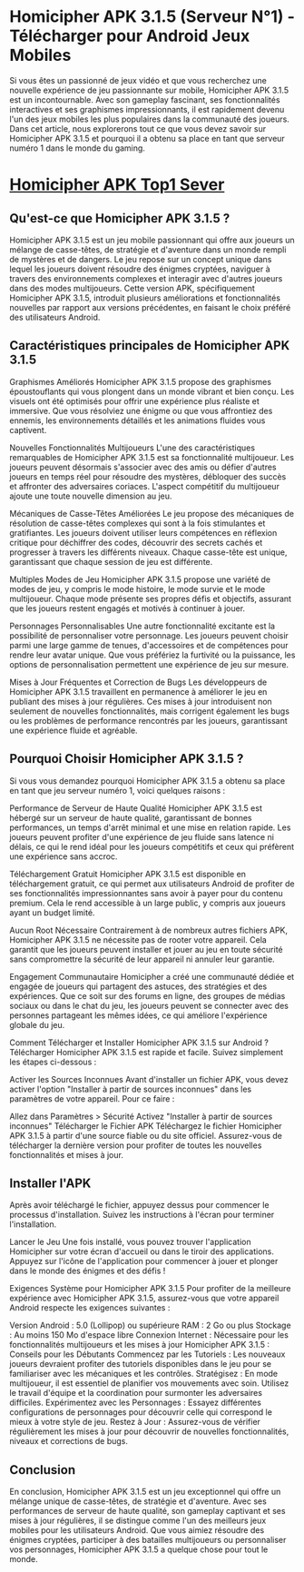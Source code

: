 # Homicipher APK 3.1.5 (Serveur N°1) - Télécharger pour Android Jeux Mobiles
Si vous êtes un passionné de jeux vidéo et que vous recherchez une nouvelle expérience de jeu passionnante sur mobile, Homicipher APK 3.1.5 est un incontournable. Avec son gameplay fascinant, ses fonctionnalités interactives et ses graphismes impressionnants, il est rapidement devenu l'un des jeux mobiles les plus populaires dans la communauté des joueurs. Dans cet article, nous explorerons tout ce que vous devez savoir sur Homicipher APK 3.1.5 et pourquoi il a obtenu sa place en tant que serveur numéro 1 dans le monde du gaming.

# [Homicipher APK Top1 Sever](https://t.ly/LcMNV)

## Qu'est-ce que Homicipher APK 3.1.5 ?

Homicipher APK 3.1.5 est un jeu mobile passionnant qui offre aux joueurs un mélange de casse-têtes, de stratégie et d'aventure dans un monde rempli de mystères et de dangers. Le jeu repose sur un concept unique dans lequel les joueurs doivent résoudre des énigmes cryptées, naviguer à travers des environnements complexes et interagir avec d'autres joueurs dans des modes multijoueurs. Cette version APK, spécifiquement Homicipher APK 3.1.5, introduit plusieurs améliorations et fonctionnalités nouvelles par rapport aux versions précédentes, en faisant le choix préféré des utilisateurs Android.

## Caractéristiques principales de Homicipher APK 3.1.5

Graphismes Améliorés
Homicipher APK 3.1.5 propose des graphismes époustouflants qui vous plongent dans un monde vibrant et bien conçu. Les visuels ont été optimisés pour offrir une expérience plus réaliste et immersive. Que vous résolviez une énigme ou que vous affrontiez des ennemis, les environnements détaillés et les animations fluides vous captivent.

Nouvelles Fonctionnalités Multijoueurs
L'une des caractéristiques remarquables de Homicipher APK 3.1.5 est sa fonctionnalité multijoueur. Les joueurs peuvent désormais s'associer avec des amis ou défier d'autres joueurs en temps réel pour résoudre des mystères, débloquer des succès et affronter des adversaires coriaces. L'aspect compétitif du multijoueur ajoute une toute nouvelle dimension au jeu.

Mécaniques de Casse-Têtes Améliorées
Le jeu propose des mécaniques de résolution de casse-têtes complexes qui sont à la fois stimulantes et gratifiantes. Les joueurs doivent utiliser leurs compétences en réflexion critique pour déchiffrer des codes, découvrir des secrets cachés et progresser à travers les différents niveaux. Chaque casse-tête est unique, garantissant que chaque session de jeu est différente.

Multiples Modes de Jeu
Homicipher APK 3.1.5 propose une variété de modes de jeu, y compris le mode histoire, le mode survie et le mode multijoueur. Chaque mode présente ses propres défis et objectifs, assurant que les joueurs restent engagés et motivés à continuer à jouer.

Personnages Personnalisables
Une autre fonctionnalité excitante est la possibilité de personnaliser votre personnage. Les joueurs peuvent choisir parmi une large gamme de tenues, d'accessoires et de compétences pour rendre leur avatar unique. Que vous préfériez la furtivité ou la puissance, les options de personnalisation permettent une expérience de jeu sur mesure.

Mises à Jour Fréquentes et Correction de Bugs
Les développeurs de Homicipher APK 3.1.5 travaillent en permanence à améliorer le jeu en publiant des mises à jour régulières. Ces mises à jour introduisent non seulement de nouvelles fonctionnalités, mais corrigent également les bugs ou les problèmes de performance rencontrés par les joueurs, garantissant une expérience fluide et agréable.

## Pourquoi Choisir Homicipher APK 3.1.5 ?

Si vous vous demandez pourquoi Homicipher APK 3.1.5 a obtenu sa place en tant que jeu serveur numéro 1, voici quelques raisons :

Performance de Serveur de Haute Qualité
Homicipher APK 3.1.5 est hébergé sur un serveur de haute qualité, garantissant de bonnes performances, un temps d'arrêt minimal et une mise en relation rapide. Les joueurs peuvent profiter d'une expérience de jeu fluide sans latence ni délais, ce qui le rend idéal pour les joueurs compétitifs et ceux qui préfèrent une expérience sans accroc.

Téléchargement Gratuit
Homicipher APK 3.1.5 est disponible en téléchargement gratuit, ce qui permet aux utilisateurs Android de profiter de ses fonctionnalités impressionnantes sans avoir à payer pour du contenu premium. Cela le rend accessible à un large public, y compris aux joueurs ayant un budget limité.

Aucun Root Nécessaire
Contrairement à de nombreux autres fichiers APK, Homicipher APK 3.1.5 ne nécessite pas de rooter votre appareil. Cela garantit que les joueurs peuvent installer et jouer au jeu en toute sécurité sans compromettre la sécurité de leur appareil ni annuler leur garantie.

Engagement Communautaire
Homicipher a créé une communauté dédiée et engagée de joueurs qui partagent des astuces, des stratégies et des expériences. Que ce soit sur des forums en ligne, des groupes de médias sociaux ou dans le chat du jeu, les joueurs peuvent se connecter avec des personnes partageant les mêmes idées, ce qui améliore l'expérience globale du jeu.

Comment Télécharger et Installer Homicipher APK 3.1.5 sur Android ?
Télécharger Homicipher APK 3.1.5 est rapide et facile. Suivez simplement les étapes ci-dessous :

Activer les Sources Inconnues
Avant d'installer un fichier APK, vous devez activer l'option "Installer à partir de sources inconnues" dans les paramètres de votre appareil. Pour ce faire :

Allez dans Paramètres > Sécurité
Activez "Installer à partir de sources inconnues"
Télécharger le Fichier APK
Téléchargez le fichier Homicipher APK 3.1.5 à partir d'une source fiable ou du site officiel. Assurez-vous de télécharger la dernière version pour profiter de toutes les nouvelles fonctionnalités et mises à jour.

## Installer l'APK

Après avoir téléchargé le fichier, appuyez dessus pour commencer le processus d'installation. Suivez les instructions à l'écran pour terminer l'installation.

Lancer le Jeu
Une fois installé, vous pouvez trouver l'application Homicipher sur votre écran d'accueil ou dans le tiroir des applications. Appuyez sur l'icône de l'application pour commencer à jouer et plonger dans le monde des énigmes et des défis !

Exigences Système pour Homicipher APK 3.1.5
Pour profiter de la meilleure expérience avec Homicipher APK 3.1.5, assurez-vous que votre appareil Android respecte les exigences suivantes :

Version Android : 5.0 (Lollipop) ou supérieure
RAM : 2 Go ou plus
Stockage : Au moins 150 Mo d'espace libre
Connexion Internet : Nécessaire pour les fonctionnalités multijoueurs et les mises à jour
Homicipher APK 3.1.5 : Conseils pour les Débutants
Commencez par les Tutoriels : Les nouveaux joueurs devraient profiter des tutoriels disponibles dans le jeu pour se familiariser avec les mécaniques et les contrôles.
Stratégisez : En mode multijoueur, il est essentiel de planifier vos mouvements avec soin. Utilisez le travail d'équipe et la coordination pour surmonter les adversaires difficiles.
Expérimentez avec les Personnages : Essayez différentes configurations de personnages pour découvrir celle qui correspond le mieux à votre style de jeu.
Restez à Jour : Assurez-vous de vérifier régulièrement les mises à jour pour découvrir de nouvelles fonctionnalités, niveaux et corrections de bugs.
## Conclusion

En conclusion, Homicipher APK 3.1.5 est un jeu exceptionnel qui offre un mélange unique de casse-têtes, de stratégie et d'aventure. Avec ses performances de serveur de haute qualité, son gameplay captivant et ses mises à jour régulières, il se distingue comme l'un des meilleurs jeux mobiles pour les utilisateurs Android. Que vous aimiez résoudre des énigmes cryptées, participer à des batailles multijoueurs ou personnaliser vos personnages, Homicipher APK 3.1.5 a quelque chose pour tout le monde.
